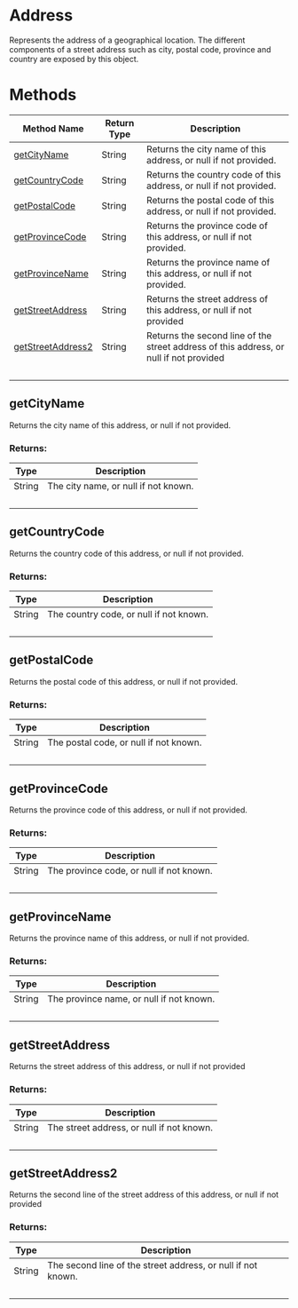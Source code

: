 # Address
Represents the address of a geographical location. The different components of a street address such as city, postal code, province and country are exposed by this object.

# Methods
|Method Name|Return Type|Description|
|-|-|-
[getCityName](#getcityname)|String|Returns the city name of this address, or null if not provided.<br />
[getCountryCode](#getcountrycode)|String|Returns the country code of this address, or null if not provided.<br />
[getPostalCode](#getpostalcode)|String|Returns the postal code of this address, or null if not provided. <br />
[getProvinceCode](#getprovincecode)|String|Returns the province code of this address, or null if not provided.<br />
[getProvinceName](#getprovincename)|String|Returns the province name of this address, or null if not provided. <br />
[getStreetAddress](#getstreetaddress)|String|Returns the street address of this address, or null if not provided <br />
[getStreetAddress2](#getstreetaddress2)|String|Returns the second line of the street address of this address, or null if not provided<br />
&nbsp;|&nbsp;|&nbsp;

## <a name="getcityname"></a>getCityName
Returns the city name of this address, or null if not provided.

### Returns:
|Type|Description|
|-|-
String|The city name, or null if not known.
&nbsp;|&nbsp;
## <a name="getcountrycode"></a>getCountryCode
Returns the country code of this address, or null if not provided.

### Returns:
|Type|Description|
|-|-
String|The country code, or null if not known.
&nbsp;|&nbsp;
## <a name="getpostalcode"></a>getPostalCode
Returns the postal code of this address, or null if not provided. 

### Returns:
|Type|Description|
|-|-
String|The postal code, or null if not known.
&nbsp;|&nbsp;
## <a name="getprovincecode"></a>getProvinceCode
Returns the province code of this address, or null if not provided.

### Returns:
|Type|Description|
|-|-
String|The province code, or null if not known.
&nbsp;|&nbsp;
## <a name="getprovincename"></a>getProvinceName
Returns the province name of this address, or null if not provided. 

### Returns:
|Type|Description|
|-|-
String|The province name, or null if not known.
&nbsp;|&nbsp;
## <a name="getstreetaddress"></a>getStreetAddress
Returns the street address of this address, or null if not provided 

### Returns:
|Type|Description|
|-|-
String|The street address, or null if not known.
&nbsp;|&nbsp;
## <a name="getstreetaddress2"></a>getStreetAddress2
Returns the second line of the street address of this address, or null if not provided

### Returns:
|Type|Description|
|-|-
String|The second line of the street address, or null if not known.
&nbsp;|&nbsp;
